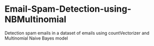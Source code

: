 # Email-Spam-Detection-using-NBMultinomial
Detection spam emails in a dataset of emails using countVectorizer and Multinomial Naive Bayes model
